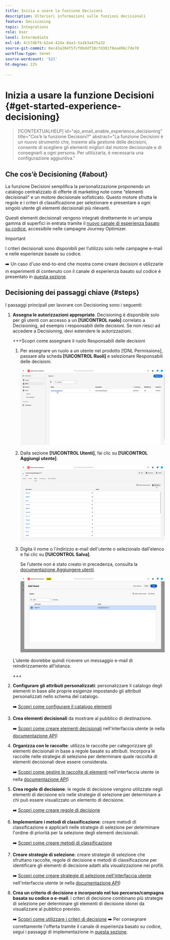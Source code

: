 ```yaml
---
title: Inizia a usare la funzione Decisioni
description: Ulteriori informazioni sulle funzioni decisionali
feature: Decisioning
topic: Integrations
role: User
level: Intermediate
exl-id: 4c57dbf9-b2a4-42da-8aa3-5a1b3a475a32
source-git-commit: 0ec43a204f5fcf0bddf38cfd381f0ea496c7de70
workflow-type: tm+mt
source-wordcount: '521'
ht-degree: 22%

---
```


# Inizia a usare la funzione Decisioni {#get-started-experience-decisioning}

>[!CONTEXTUALHELP]
>id="ajo_email_enable_experience_decisioning"
>title="Cos’è la funzione Decisioni?"
>abstract="La funzione Decisioni è un nuovo strumento che, insieme alla gestione delle decisioni, consente di scegliere gli elementi migliori dal motore decisionale e di consegnarli a ogni persona. Per utilizzarla, è necessaria una configurazione aggiuntiva."

## Che cos’è Decisioning {#about}

La funzione Decisioni semplifica la personalizzazione proponendo un catalogo centralizzato di offerte di marketing note come “elementi decisionali” e un motore decisionale sofisticato. Questo motore sfrutta le regole e i criteri di classificazione per selezionare e presentare a ogni singolo utente gli elementi decisionali più rilevanti.

Questi elementi decisionali vengono integrati direttamente in un&#39;ampia gamma di superfici in entrata tramite il [nuovo canale di esperienza basato su codice](../code-based/get-started-code-based.md), accessibile nelle campagne Journey Optimizer.

>[!IMPORTANT]
>
>I criteri decisionali sono disponibili per l’utilizzo solo nelle campagne e-mail e nelle esperienze basate su codice.

➡️ Un caso d&#39;uso end-to-end che mostra come creare decisioni e utilizzarle in esperimenti di contenuto con il canale di esperienza basato sul codice è presentato in [questa sezione](experience-decisioning-uc.md).

## Decisioning dei passaggi chiave {#steps}

I passaggi principali per lavorare con Decisioning sono i seguenti:

1. **Assegna le autorizzazioni appropriate**. Decisioning è disponibile solo per gli utenti con accesso a un **[!UICONTROL ruolo]** correlato a Decisioning, ad esempio i responsabili delle decisioni. Se non riesci ad accedere a Decisioning, devi estendere le autorizzazioni.

   +++Scopri come assegnare il ruolo Responsabili delle decisioni

   1. Per assegnare un ruolo a un utente nel prodotto [!DNL Permissions], passare alla scheda **[!UICONTROL Ruoli]** e selezionare Responsabili delle decisioni.

      ![](assets/decision_permission_1.png)

   1. Dalla sezione **[!UICONTROL Utenti]**, fai clic su **[!UICONTROL Aggiungi utente]**.

      ![](assets/decision_permission_2.png)

   1. Digita il nome o l&#39;indirizzo e-mail dell&#39;utente o selezionalo dall&#39;elenco e fai clic su **[!UICONTROL Salva]**.

      Se l’utente non è stato creato in precedenza, consulta la [documentazione Aggiungere utenti](https://experienceleague.adobe.com/it/docs/experience-platform/access-control/ui/users).

      ![](assets/decision_permission_3.png)

   L’utente dovrebbe quindi ricevere un messaggio e-mail di reindirizzamento all’istanza.

   +++

1. **Configurare gli attributi personalizzati**: personalizzare il catalogo degli elementi in base alle proprie esigenze impostando gli attributi personalizzati nello schema del catalogo.

   ➡️ [Scopri come configurare il catalogo elementi](catalogs.md)

1. **Crea elementi decisionali** da mostrare al pubblico di destinazione.

   ➡️ [Scopri come creare elementi decisionali](items.md) nell&#39;interfaccia utente (e nella [documentazione API](api-reference/decisions-items/create.md))

1. **Organizza con le raccolte**: utilizza le raccolte per categorizzare gli elementi decisionali in base a regole basate su attributi. Incorpora le raccolte nelle strategie di selezione per determinare quale raccolta di elementi decisionali deve essere considerata.

   ➡️ [Scopri come gestire le raccolte di elementi](collections.md) nell&#39;interfaccia utente (e nella [documentazione API](api-reference/items-collections/create.md))

1. **Crea regole di decisione**: le regole di decisione vengono utilizzate negli elementi di decisione e/o nelle strategie di selezione per determinare a chi può essere visualizzato un elemento di decisione.

   ➡️ [Scopri come creare regole di decisione](rules.md)

1. **Implementare i metodi di classificazione**: creare metodi di classificazione e applicarli nelle strategie di selezione per determinare l&#39;ordine di priorità per la selezione degli elementi decisionali.

   ➡️ [Scopri come creare metodi di classificazione](ranking/ranking.md)

1. **Creare strategie di selezione**: creare strategie di selezione che sfruttano raccolte, regole di decisione e metodi di classificazione per identificare gli elementi di decisione adatti alla visualizzazione nei profili.

   ➡️ [Scopri come creare strategie di selezione nell&#39;interfaccia utente](selection-strategies.md) nell&#39;interfaccia utente (e nella [documentazione API](api-reference/selection-strategies/create.md))

1. **Crea un criterio di decisione e incorporalo nel tuo percorso/campagna basata su codice o e-mail**: i criteri di decisione combinano più strategie di selezione per determinare gli elementi di decisione idonei da visualizzare al pubblico previsto.

   ➡️ [Scopri come utilizzare i criteri di decisione](create-decision.md)
➡️ Per consegnare correttamente l&#39;offerta tramite il canale di esperienza basato su codice, segui i passaggi di implementazione in [questa sezione](../code-based/code-based-implementation-samples.md).

